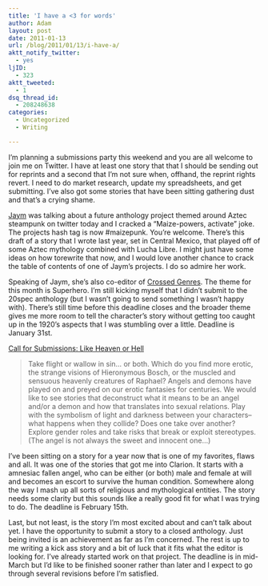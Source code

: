 ```yaml
---
title: 'I have a <3 for words'
author: Adam
layout: post
date: 2011-01-13
url: /blog/2011/01/13/i-have-a/
aktt_notify_twitter:
  - yes
ljID:
  - 323
aktt_tweeted:
  - 1
dsq_thread_id:
  - 208248638
categories:
  - Uncategorized
  - Writing

---
```

I&#8217;m planning a submissions party this weekend and you are all welcome to join me on Twitter. I have at least one story that that I should be sending out for reprints and a second that I&#8217;m not sure when, offhand, the reprint rights revert. I need to do market research, update my spreadsheets, and get submitting. I&#8217;ve also got some stories that have been sitting gathering dust and that&#8217;s a crying shame.

[Jaym][1] was talking about a future anthology project themed around Aztec steampunk on twitter today and I cracked a &#8220;Maize-powers, activate&#8221; joke. The projects hash tag is now #maizepunk. You&#8217;re welcome. There&#8217;s this draft of a story that I wrote last year, set in Central Mexico, that played off of some Aztec mythology combined with Lucha Libre. I might just have some ideas on how torewrite that now, and I would love another chance to crack the table of contents of one of Jaym&#8217;s projects. I do so admire her work.

Speaking of Jaym, she&#8217;s also co-editor of [Crossed Genres][2]. The theme for this month is Superhero. I&#8217;m still kicking myself that I didn&#8217;t submit to the 20spec anthology (but I wasn&#8217;t going to send something I wasn&#8217;t happy with). There&#8217;s still time before this deadline closes and the broader theme gives me more room to tell the character&#8217;s story without getting too caught up in the 1920&#8217;s aspects that I was stumbling over a little. Deadline is January 31st.

[Call for Submissions: Like Heaven or Hell][3]

> Take flight or wallow in sin… or both. Which do you find more erotic, the strange visions of Hieronymous Bosch, or the muscled and sensuous heavenly creatures of Raphael? Angels and demons have played on and preyed on our erotic fantasies for centuries. We would like to see stories that deconstruct what it means to be an angel and/or a demon and how that translates into sexual relations. Play with the symbolism of light and darkness between your characters–what happens when they collide? Does one take over another? Explore gender roles and take risks that break or exploit stereotypes. (The angel is not always the sweet and innocent one…)

I&#8217;ve been sitting on a story for a year now that is one of my favorites, flaws and all. It was one of the stories that got me into Clarion. It starts with a amnesiac fallen angel, who can be either (or both) male and female at will and becomes an escort to survive the human condition. Somewhere along the way I mash up all sorts of religious and mythological entities. The story needs some clarity but this sounds like a really good fit for what I was trying to do. The deadline is February 15th.

Last, but not least, is the story I&#8217;m most excited about and can&#8217;t talk about yet. I have the opportunity to submit a story to a closed anthology. Just being invited is an achievement as far as I&#8217;m concerned. The rest is up to me writing a kick ass story and a bit of luck that it fits what the editor is looking for. I&#8217;ve already started work on that project. The deadline is in mid-March but I&#8217;d like to be finished sooner rather than later and I expect to go through several revisions before I&#8217;m satisfied.

 [1]: http://twitter.com/#!/jaymgates
 [2]: http://crossedgenres.com/
 [3]: http://www.circlet.com/?p=2502